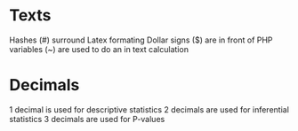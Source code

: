 # Texts
Hashes (#) surround Latex formating
Dollar signs ($) are in front of PHP variables
(~) are used to do an in text calculation

# Decimals
1 decimal is used for descriptive statistics
2 decimals are used for inferential statistics
3 decimals are used for P-values
